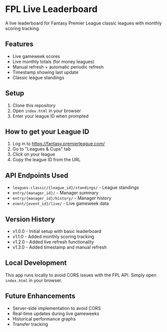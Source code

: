 # FPL Live Leaderboard

A live leaderboard for Fantasy Premier League classic leagues with monthly scoring tracking.

## Features

- Live gameweek scores
- Live monthly totals (for money leagues)
- Manual refresh + automatic periodic refresh
- Timestamp showing last update
- Classic league standings

## Setup

1. Clone this repository
2. Open `index.html` in your browser
3. Enter your league ID when prompted

## How to get your League ID

1. Log in to https://fantasy.premierleague.com/
2. Go to "Leagues & Cups" tab
3. Click on your league
4. Copy the league ID from the URL

## API Endpoints Used

- `leagues-classic/{league_id}/standings/` - League standings
- `entry/{manager_id}/` - Manager summary
- `entry/{manager_id}/history/` - Manager history
- `event/{event_id}/live/` - Live gameweek data

## Version History

- v1.0.0 - Initial setup with basic leaderboard
- v1.1.0 - Added monthly scoring tracking
- v1.2.0 - Added live refresh functionality
- v1.3.0 - Added timestamp and manual refresh

## Local Development

This app runs locally to avoid CORS issues with the FPL API. Simply open `index.html` in your browser.

## Future Enhancements

- Server-side implementation to avoid CORS
- Real-time updates during live gameweeks
- Historical performance graphs
- Transfer tracking 